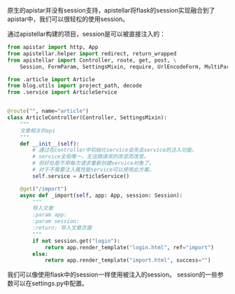 原生的apistar并没有session支持，apistellar将flask的session实现融合到了apistar中，我们可以很轻松的使用session。

通过apistellar构建的项目，session是可以被直接注入的：
```python
from apistar import http, App
from apistellar.helper import redirect, return_wrapped
from apistellar import Controller, route, get, post, \
    Session, FormParam, SettingsMixin, require, UrlEncodeForm, MultiPartForm

from .article import Article
from blog.utils import project_path, decode
from .service import ArticleService


@route("", name="article")
class ArticleController(Controller, SettingsMixin):
    """
    文章相关的api
    """
    def __init__(self):
        # 通过在controller中初始化service会失去service的注入功能，
        # service全局唯一，无法随请求的改变而改变。
        # 但好处是不用每次请求重新创建service对象了。
        # 对于不需要注入属性能service可以使用此方案。
        self.service = ArticleService()

    @get("/import")
    async def _import(self, app: App, session: Session):
        """
        导入文章
        :param app:
        :param session:
        :return: 导入文章页面
        """
        if not session.get("login"):
            return app.render_template("login.html", ref="import")
        else:
            return app.render_template("import.html", success="")

```
我们可以像使用flask中的session一样使用被注入的session。
session的一些参数可以在settings.py中配置。